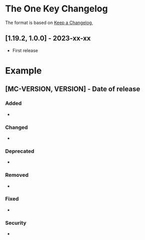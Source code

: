 # The One Key Changelog
The format is based on [Keep a Changelog](https://keepachangelog.com/en/1.0.0/),

## [1.19.2, 1.0.0] - 2023-xx-xx
- First release

# Example
## [MC-VERSION, VERSION] - Date of release
### Added
- 
### Changed
- 
### Deprecated
- 
### Removed
- 
### Fixed
- 
### Security
- 
